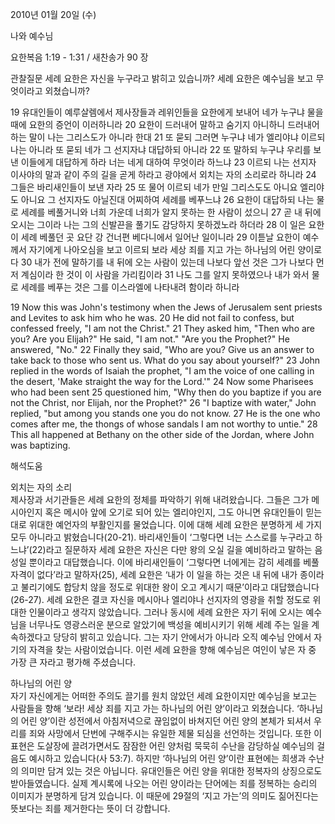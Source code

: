 2010년 01월 20일 (수)

나와 예수님



요한복음 1:19 - 1:31 / 새찬송가 90 장


관찰질문
세례 요한은 자신을 누구라고 밝히고 있습니까?
세례 요한은 예수님을 보고 무엇이라고 외쳤습니까?

19 유대인들이 예루살렘에서 제사장들과 레위인들을 요한에게 보내어 네가 누구냐 물을 때에 요한의 증언이 이러하니라 20 요한이 드러내어 말하고 숨기지 아니하니 드러내어 하는 말이 나는 그리스도가 아니라 한대 21 또 묻되 그러면 누구냐 네가 엘리야냐 이르되 나는 아니라 또 묻되 네가 그 선지자냐 대답하되 아니라 22 또 말하되 누구냐 우리를 보낸 이들에게 대답하게 하라 너는 네게 대하여 무엇이라 하느냐 23 이르되 나는 선지자 이사야의 말과 같이 주의 길을 곧게 하라고 광야에서 외치는 자의 소리로라 하니라 24 그들은 바리새인들이 보낸 자라 25 또 물어 이르되 네가 만일 그리스도도 아니요 엘리야도 아니요 그 선지자도 아닐진대 어찌하여 세례를 베푸느냐 26 요한이 대답하되 나는 물로 세례를 베풀거니와 너희 가운데 너희가 알지 못하는 한 사람이 섰으니 27 곧 내 뒤에 오시는 그이라 나는 그의 신발끈을 풀기도 감당하지 못하겠노라 하더라 28 이 일은 요한이 세례 베풀던 곳 요단 강 건너편 베다니에서 일어난 일이니라 29 이튿날 요한이 예수께서 자기에게 나아오심을 보고 이르되 보라 세상 죄를 지고 가는 하나님의 어린 양이로다 30 내가 전에 말하기를 내 뒤에 오는 사람이 있는데 나보다 앞선 것은 그가 나보다 먼저 계심이라 한 것이 이 사람을 가리킴이라 31 나도 그를 알지 못하였으나 내가 와서 물로 세례를 베푸는 것은 그를 이스라엘에 나타내려 함이라 하니라  

19 Now this was John's testimony when the Jews of Jerusalem sent priests and Levites to ask him who he was. 20 He did not fail to confess, but confessed freely, "I am not the Christ." 21 They asked him, "Then who are you? Are you Elijah?" He said, "I am not." "Are you the Prophet?" He answered, "No." 22 Finally they said, "Who are you? Give us an answer to take back to those who sent us. What do you say about yourself?" 23 John replied in the words of Isaiah the prophet, "I am the voice of one calling in the desert, 'Make straight the way for the Lord.'" 24 Now some Pharisees who had been sent 25 questioned him, "Why then do you baptize if you are not the Christ, nor Elijah, nor the Prophet?" 26 "I baptize with water," John replied, "but among you stands one you do not know. 27 He is the one who comes after me, the thongs of whose sandals I am not worthy to untie." 28 This all happened at Bethany on the other side of the Jordan, where John was baptizing.

해석도움





외치는 자의 소리  
제사장과 서기관들은 세례 요한의 정체를 파악하기 위해 내려왔습니다. 그들은 그가 메시아인지 혹은 메시아 앞에 오기로 되어 있는 엘리야인지, 그도 아니면 유대인들이 믿는 대로 위대한 예언자의 부활인지를 물었습니다. 이에 대해 세례 요한은 분명하게 세 가지 모두 아니라고 밝혔습니다(20-21). 바리새인들이 ‘그렇다면 너는 스스로를 누구라고 하느냐’(22)라고 질문하자 세례 요한은 자신은 다만 왕의 오실 길을 예비하라고 말하는 음성일 뿐이라고 대답했습니다. 이에 바리새인들이 ‘그렇다면 너에게는 감히 세례를 베풀 자격이 없다’라고 말하자(25), 세례 요한은 ‘내가 이 일을 하는 것은 내 뒤에 내가 종이라고 불리기에도 합당치 않을 정도로 위대한 왕이 오고 계시기 때문’이라고 대답했습니다(26-27). 세례 요한은 결코 자신을 메시아나 엘리야나 선지자의 영광을 취할 정도로 위대한 인물이라고 생각지 않았습니다. 그러나 동시에 세례 요한은 자기 뒤에 오시는 예수님을 너무나도 영광스러운 분으로 알았기에 백성을 예비시키기 위해 세례 주는 일을 계속하겠다고 당당히 밝히고 있습니다. 그는 자기 안에서가 아니라 오직 예수님 안에서 자기의 자격을 찾는 사람이었습니다. 이런 세례 요한을 향해 예수님은 여인이 낳은 자 중 가장 큰 자라고 평가해 주셨습니다. 

하나님의 어린 양  
자기 자신에게는 어떠한 주의도 끌기를 원치 않았던 세례 요한이지만 예수님을 보고는 사람들을 향해 ‘보라! 세상 죄를 지고 가는 하나님의 어린 양’이라고 외쳤습니다. ‘하나님의 어린 양’이란 성전에서 아침저녁으로 끊임없이 바쳐지던 어린 양의 본체가 되셔서 우리를 죄와 사망에서 단번에 구해주시는 유일한 제물 되심을 선언하는 것입니다. 또한 이 표현은 도살장에 끌려가면서도 잠잠한 어린 양처럼 묵묵히 수난을 감당하실 예수님의 걸음도 예시하고 있습니다(사 53:7). 하지만 ‘하나님의 어린 양’이란 표현에는 희생과 수난의 의미만 담겨 있는 것은 아닙니다. 유대인들은 어린 양을 위대한 정복자의 상징으로도 받아들였습니다. 실제 계시록에 나오는 어린 양이라는 단어에는 죄를 정복하는 승리의 이미지가 분명하게 담겨 있습니다. 이 때문에 29절의 ‘지고 가는’의 의미도 짊어진다는 뜻보다는 죄를 제거한다는 뜻이 더 강합니다.